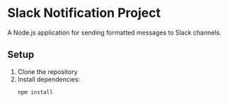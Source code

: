 # Slack Notification Project

A Node.js application for sending formatted messages to Slack channels.

## Setup

1. Clone the repository
2. Install dependencies:
   ```bash
   npm install